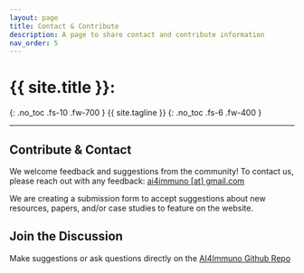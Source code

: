 ```yaml
---
layout: page
title: Contact & Contribute
description: A page to share contact and contribute information
nav_order: 5
---
```


# {{ site.title }}:
{: .no_toc .fs-10 .fw-700 }
{{ site.tagline }}
{: .no_toc .fs-6 .fw-400 }

---

## Contribute & Contact
We welcome feedback and suggestions from the community! To contact us, please reach out with any feedback: [ai4immuno [at] gmail.com](ai4immuno@gmail.com)

We are creating a submission form to accept suggestions about new resources, papers, and/or case studies to feature on the website.

## Join the Discussion
Make suggestions or ask questions directly on the [AI4Immuno Github Repo](https://github.com/ai4immuno/ai4immuno.github.io/discussions)

